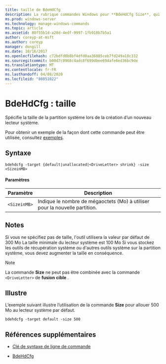 ```yaml
---
title: taille de BdeHdCfg
description: La rubrique commandes Windows pour **BdeHdCfg Size**, qui spécifie la taille de la partition système lors de la création d’un nouveau lecteur système.
ms.prod: windows-server
ms.technology: manage-windows-commands
ms.topic: article
ms.assetid: 80f55b1d-a28d-4edf-9997-1fb918b7b5a1
author: coreyp-at-msft
ms.author: coreyp
manager: dongill
ms.date: 10/16/2017
ms.openlocfilehash: c72bdfd0b8bf4dfd0aa36885ceb7fd249a18c332
ms.sourcegitcommit: b00d7c8968c4adc8f699dbee694afe6ed36bc9de
ms.translationtype: MT
ms.contentlocale: fr-FR
ms.lasthandoff: 04/08/2020
ms.locfileid: "80851022"
---
```

# <a name="bdehdcfg-size"></a>BdeHdCfg : taille

Spécifie la taille de la partition système lors de la création d’un nouveau lecteur système.

Pour obtenir un exemple de la façon dont cette commande peut être utilisée, consultez [exemples](#BKMK_Examples).

## <a name="syntax"></a>Syntaxe

```
bdehdcfg -target {default|unallocated|<DriveLetter> shrink} -size <SizeinMB>
```

#### <a name="parameters"></a>Paramètres

| Paramètre | Description |
| --------- | ----------- |
| `<SizeinMB>` | Indique le nombre de mégaoctets (Mo) à utiliser pour la nouvelle partition. |

## <a name="remarks"></a>Notes

Si vous ne spécifiez pas de taille, l'outil utilisera la valeur par défaut de 300 Mo La taille minimale du lecteur système est 100 Mo Si vous stockez les outils de récupération système ou d'autres outils système sur la partition système, vous devez augmenter la taille en conséquence.

> [!NOTE]
> La commande **Size** ne peut pas être combinée avec la commande `<DriveLetter>` de **fusion** **cible** .

## <a name="examples"></a><a name=BKMK_Examples></a>Illustre

L’exemple suivant illustre l’utilisation de la commande **Size** pour allouer 500 Mo au lecteur système par défaut.

```
bdehdcfg -target default -size 500
```

## <a name="additional-references"></a>Références supplémentaires

- [Clé de syntaxe de ligne de commande](command-line-syntax-key.md)

- [BdeHdCfg](bdehdcfg.md)